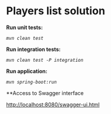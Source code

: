 # Players list solution

**Run unit tests:**

  *`mvn clean test`*

**Run integration tests:**

  *`mvn clean test -P integration`*

**Run application:**

  *`mvn spring-boot:run`*
  
**Access to Swagger interface

  [http://localhost:8080/swagger-ui.html](http://localhost:8080/swagger-ui.html)
  
  
  
  
  
  
  
